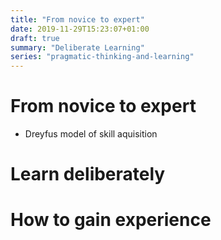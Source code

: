 ```yaml
---
title: "From novice to expert"
date: 2019-11-29T15:23:07+01:00
draft: true
summary: "Deliberate Learning"
series: "pragmatic-thinking-and-learning"
---
```


# From novice to expert

- Dreyfus model of skill aquisition

# Learn deliberately

# How to gain experience
